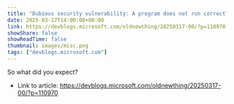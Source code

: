 ```yaml
---
title: "Dubious security vulnerability: A program does not run correctly if you run it the wrong way"
date: 2025-03-17T14:00:00+00:00
link: https://devblogs.microsoft.com/oldnewthing/20250317-00/?p=110970
showShare: false
showReadTime: false
thumbnail: images/misc.png
tags: ["devblogs.microsoft.com"]
---
```

So what did you expect?

- Link to article: https://devblogs.microsoft.com/oldnewthing/20250317-00/?p=110970